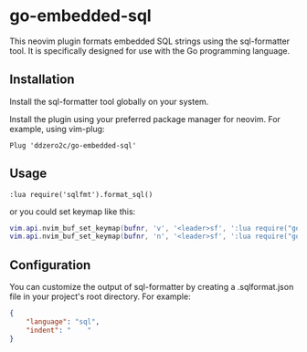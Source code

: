 # go-embedded-sql

This neovim plugin formats embedded SQL strings using the sql-formatter tool. It is specifically designed for use with the Go programming language.

## Installation
Install the sql-formatter tool globally on your system.

Install the plugin using your preferred package manager for neovim. For example, using vim-plug:

```vim
Plug 'ddzero2c/go-embedded-sql'
```

## Usage
```vim
:lua require('sqlfmt').format_sql()
```

or you could set keymap like this:
```lua
vim.api.nvim_buf_set_keymap(bufnr, 'v', '<leader>sf', ':lua require("go-embedded-sql").format_sql_visual()<CR>', opts)
vim.api.nvim_buf_set_keymap(bufnr, 'n', '<leader>sf', ':lua require("go-embedded-sql").format_sql()<CR>', opts)
```

## Configuration
You can customize the output of sql-formatter by creating a .sqlformat.json file in your project's root directory. For example:

```json
{
    "language": "sql",
    "indent": "    "
}
```
